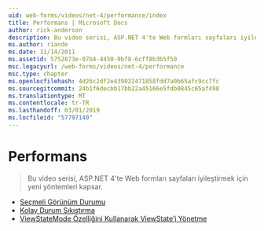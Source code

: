 ```yaml
---
uid: web-forms/videos/net-4/performance/index
title: Performans | Microsoft Docs
author: rick-anderson
description: Bu video serisi, ASP.NET 4'te Web formları sayfaları iyileştirmek için yeni yöntemleri kapsar.
ms.author: riande
ms.date: 11/14/2011
ms.assetid: 5752873e-07b4-4450-9bf8-6cff8b3b5f50
msc.legacyurl: /web-forms/videos/net-4/performance
msc.type: chapter
ms.openlocfilehash: 4d26c2df2e439022471858fdd7a0b65afc9cc7fc
ms.sourcegitcommit: 24b1f6decbb17bb22a45166e5fdb0845c65af498
ms.translationtype: MT
ms.contentlocale: tr-TR
ms.lasthandoff: 03/01/2019
ms.locfileid: "57797140"
---
```

<a name="performance"></a>Performans
====================
> Bu video serisi, ASP.NET 4'te Web formları sayfaları iyileştirmek için yeni yöntemleri kapsar.


- [Seçmeli Görünüm Durumu](aspnet-4-quick-hit-selective-view-state.md)
- [Kolay Durum Sıkıştırma](aspnet-4-quick-hit-easy-state-compression.md)
- [ViewStateMode Özelliğini Kullanarak ViewState’i Yönetme](how-do-i-use-the-viewstatemode-property-for-managing-viewstate.md)
